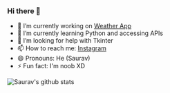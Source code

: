### Hi there 👋

- 🔭 I’m currently working on [Weather App](https://github.com/Saurav-Navdhare/Weather-App)
- 🌱 I’m currently learning Python and accessing APIs
- 🤔 I’m looking for help with Tkinter
- 📫 How to reach me: [Instagram](https://www.instagram.com/saurav_navdhare/)
- 😄 Pronouns: He (Saurav)
- ⚡ Fun fact: I'm noob XD

![Saurav's github stats](https://github-readme-stats-pi.vercel.app/api?username=Saurav-Navdhare&show_icons=true&hide_border=true)
